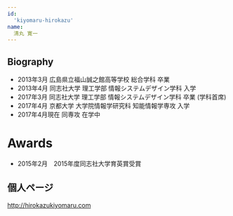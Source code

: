 ```yaml
---
id:
  'kiyomaru-hirokazu'
name:
  清丸 寛一
---
```


## Biography
- 2013年3月 広島県立福山誠之館高等学校 総合学科 卒業
- 2013年4月 同志社大学 理工学部 情報システムデザイン学科 入学
- 2017年3月 同志社大学 理工学部 情報システムデザイン学科 卒業 (学科首席)
- 2017年4月 京都大学 大学院情報学研究科 知能情報学専攻 入学
- 2017年4月現在 同専攻 在学中

# Awards

- 2015年2月　2015年度同志社大学育英賞受賞

## 個人ページ
http://hirokazukiyomaru.com
